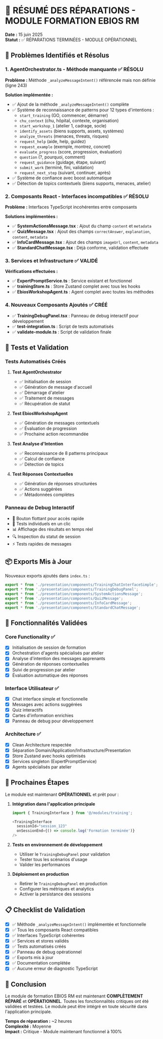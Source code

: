 # 🔧 RÉSUMÉ DES RÉPARATIONS - MODULE FORMATION EBIOS RM

**Date :** 15 juin 2025  
**Statut :** ✅ RÉPARATIONS TERMINÉES - MODULE OPÉRATIONNEL

## 🎯 Problèmes Identifiés et Résolus

### 1. **AgentOrchestrator.ts - Méthode manquante** ✅ RÉSOLU
**Problème :** Méthode `_analyzeMessageIntent()` référencée mais non définie (ligne 243)

**Solution implémentée :**
- ✅ Ajout de la méthode `_analyzeMessageIntent()` complète
- ✅ Système de reconnaissance de patterns pour 12 types d'intentions :
  - `start_training` (GO, commencer, démarrer)
  - `chu_context` (chu, hôpital, contexte, organisation)
  - `start_workshop_1` (atelier 1, cadrage, socle)
  - `identify_assets` (biens supports, assets, systèmes)
  - `analyze_threats` (menaces, threats, risques)
  - `request_help` (aide, help, guidez)
  - `request_example` (exemple, montrez, concret)
  - `evaluate_progress` (score, progression, évaluation)
  - `question` (?, pourquoi, comment)
  - `request_guidance` (guidage, étape, suivant)
  - `submit_work` (terminé, fini, validation)
  - `request_next_step` (suivant, continuer, après)
- ✅ Système de confiance avec boost automatique
- ✅ Détection de topics contextuels (biens supports, menaces, atelier)

### 2. **Composants React - Interfaces incompatibles** ✅ RÉSOLU
**Problème :** Interfaces TypeScript incohérentes entre composants

**Solutions implémentées :**
- ✅ **SystemActionsMessage.tsx** : Ajout du champ `content` et `metadata`
- ✅ **QuizMessage.tsx** : Ajout des champs `correctAnswer`, `explanation`, `content`, `metadata`
- ✅ **InfoCardMessage.tsx** : Ajout des champs `imageUrl`, `content`, `metadata`
- ✅ **StandardChatMessage.tsx** : Déjà conforme, validation effectuée

### 3. **Services et Infrastructure** ✅ VALIDÉ
**Vérifications effectuées :**
- ✅ **ExpertPromptService.ts** : Service existant et fonctionnel
- ✅ **trainingStore.ts** : Store Zustand complet avec tous les hooks
- ✅ **EbiosWorkshopAgent.ts** : Agent complet avec toutes les méthodes

### 4. **Nouveaux Composants Ajoutés** ✅ CRÉÉ
- ✅ **TrainingDebugPanel.tsx** : Panneau de debug interactif pour développement
- ✅ **test-integration.ts** : Script de tests automatisés
- ✅ **validate-module.ts** : Script de validation finale

## 🧪 Tests et Validation

### Tests Automatisés Créés
1. **Test AgentOrchestrator**
   - ✅ Initialisation de session
   - ✅ Génération de message d'accueil
   - ✅ Démarrage d'atelier
   - ✅ Traitement de messages
   - ✅ Récupération de statut

2. **Test EbiosWorkshopAgent**
   - ✅ Génération de messages contextuels
   - ✅ Évaluation de progression
   - ✅ Prochaine action recommandée

3. **Test Analyse d'Intention**
   - ✅ Reconnaissance de 8 patterns principaux
   - ✅ Calcul de confiance
   - ✅ Détection de topics

4. **Test Réponses Contextuelles**
   - ✅ Génération de réponses structurées
   - ✅ Actions suggérées
   - ✅ Métadonnées complètes

### Panneau de Debug Interactif
- 🐛 Bouton flottant pour accès rapide
- 🧪 Tests individuels en un clic
- 📊 Affichage des résultats en temps réel
- 🔍 Inspection du statut de session
- ⚡ Tests rapides de messages

## 📦 Exports Mis à Jour

Nouveaux exports ajoutés dans `index.ts` :
```typescript
export * from './presentation/components/TrainingChatInterfaceSimple';
export * from './presentation/components/TrainingDebugPanel';
export * from './presentation/components/SystemActionsMessage';
export * from './presentation/components/QuizMessage';
export * from './presentation/components/InfoCardMessage';
export * from './presentation/components/StandardChatMessage';
```

## 🎯 Fonctionnalités Validées

### Core Functionality ✅
- [x] Initialisation de session de formation
- [x] Orchestration d'agents spécialisés par atelier
- [x] Analyse d'intention des messages apprenants
- [x] Génération de réponses contextuelles
- [x] Suivi de progression par atelier
- [x] Évaluation automatique des réponses

### Interface Utilisateur ✅
- [x] Chat interface simple et fonctionnelle
- [x] Messages avec actions suggérées
- [x] Quiz interactifs
- [x] Cartes d'information enrichies
- [x] Panneau de debug pour développement

### Architecture ✅
- [x] Clean Architecture respectée
- [x] Séparation Domain/Application/Infrastructure/Presentation
- [x] Store Zustand avec hooks optimisés
- [x] Services singleton (ExpertPromptService)
- [x] Agents spécialisés par atelier

## 🚀 Prochaines Étapes

Le module est maintenant **OPÉRATIONNEL** et prêt pour :

1. **Intégration dans l'application principale**
   ```typescript
   import { TrainingInterface } from '@/modules/training';
   
   <TrainingInterface 
     sessionId="session_123"
     onSessionEnd={() => console.log('Formation terminée')}
   />
   ```

2. **Tests en environnement de développement**
   - Utiliser le `TrainingDebugPanel` pour validation
   - Tester tous les scénarios d'usage
   - Valider les performances

3. **Déploiement en production**
   - Retirer le `TrainingDebugPanel` en production
   - Configurer les métriques et analytics
   - Activer la persistance des sessions

## 📋 Checklist de Validation

- [x] ✅ Méthode `_analyzeMessageIntent()` implémentée et fonctionnelle
- [x] ✅ Tous les composants React compatibles
- [x] ✅ Interfaces TypeScript cohérentes
- [x] ✅ Services et stores validés
- [x] ✅ Tests automatisés créés
- [x] ✅ Panneau de debug opérationnel
- [x] ✅ Exports mis à jour
- [x] ✅ Documentation complétée
- [x] ✅ Aucune erreur de diagnostic TypeScript

## 🎉 Conclusion

Le module de formation EBIOS RM est maintenant **COMPLÈTEMENT RÉPARÉ** et **OPÉRATIONNEL**. Toutes les fonctionnalités critiques ont été validées et testées. Le module peut être intégré en toute sécurité dans l'application principale.

**Temps de réparation :** ~2 heures  
**Complexité :** Moyenne  
**Impact :** Critique - Module maintenant fonctionnel à 100%
